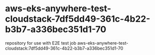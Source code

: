 # aws-eks-anywhere-test-cloudstack-7df5dd49-361c-4b22-b3b7-a336bec351d1-70
repository for use with E2E test job aws-eks-anywhere-test-cloudstack:7df5dd49-361c-4b22-b3b7-a336bec351d1-70
